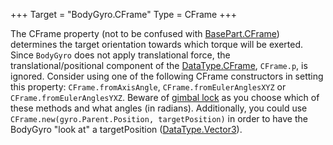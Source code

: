 +++
Target = "BodyGyro.CFrame"
Type = CFrame
+++

The CFrame property (not to be confused with [BasePart.CFrame](https://developer.roblox.com/api-reference/property/BasePart/CFrame)) determines the target orientation towards which torque will be exerted. Since `BodyGyro` does not apply translational force, the translational/positional component of the [DataType.CFrame](https://developer.roblox.com/search#stq=CFrame), `CFrame.p`, is ignored. Consider using one of the following CFrame constructors in setting this property: `CFrame.fromAxisAngle`, `CFrame.fromEulerAnglesXYZ` or `CFrame.fromEulerAnglesYXZ`. Beware of [gimbal lock](https://en.wikipedia.org/wiki/Gimbal_lock) as you choose which of these methods and what angles (in radians). Additionally, you could use `CFrame.new(gyro.Parent.Position, targetPosition)` in order to have the BodyGyro "look at" a targetPosition ([DataType.Vector3](https://developer.roblox.com/search#stq=Vector3)).